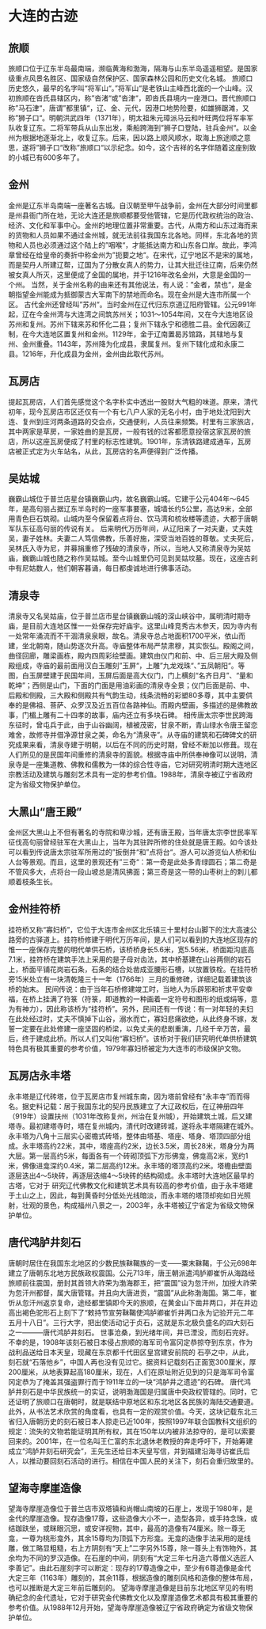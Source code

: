 # 大连的古迹
## 旅顺
旅顺口位于辽东半岛最南端，濒临黄海和渤海，隔海与山东半岛遥遥相望。是国家级重点风景名胜区、国家级自然保护区、国家森林公园和历史文化名城。
旅顺口历史悠久，最早的名字叫“将军山“。”将军山“是老铁山主峰西北面的一个山峰。汉初旅顺在沓氏县辖区内，称”沓渚“或”沓津“，即沓氏县境内一座港口。晋代旅顺口称”马石津“，唐谓”都里镇“，辽、金、元代，因港口地势险要，如雄狮踞滩，又称”狮子口“。明朝洪武四年（1371年），明太祖朱元璋派马云和叶旺两位将军率军队收复辽东。二将军带兵从山东出发，乘船跨海到”狮子口登陆，驻兵金州“。以金州为根据地逐渐北上，收复辽东。后来，因以路上顺风顺水，取海上旅途顺之意思，遂将”狮子口“改称”旅顺口“以示纪念。如今，这个吉祥的名字伴随着这座别致的小城已有600多年了。
## 金州
金州是辽东半岛南端一座著名古城。自汉朝至甲午战争前，金州在大部分时间里都是州县衙门所在地，无论大连还是旅顺都要受他管辖，它是历代政权统治的政治、经济、文化和军事中心。金州的地理位置非常重要。古代，从南方和山东过海而来的货物和人员如果不通过金州城，就无法前往我国东北各地。同样，东北各地的货物和人员也必须通过这个陆上的”咽喉“，才能抵达南方和山东各口岸。故此，李鸿章曾经在给皇帝的奏折中称金州为”扼要之地“。在宋代，辽宁地区不是宋的属地，而是契丹人所建辽帮，辽国为了分散女真人的势力，让其大批迁往辽南，后来仍然被女真人所灭，这里便成了金国的属地，并于1216年改名金州，大意是金国的一个州。
当然，关于金州名称的由来还有其他说法，有人说：”金者，禁也“，是金朝指望金州能成为抵御蒙古大军南下的禁地而命名。现在金州是大连市所属一个区。
古代金州还曾经叫”苏州“。当时金州在辽代归东京道辽阳府管辖。公元991年起，辽在今金州湾与大连湾之间筑苏州关；1031～1054年间，又在今大连地区设苏州和复州。苏州下辖来苏和怀化二县；复州下辖永宁和德胜二县。金代因袭辽制，在今大连地区置复州和金州。1129年，金于辽南置曷苏馆路，其辖地与复州、金州重叠。1143年，苏州降为化成县，隶属复州。复州下辖化成和永康二县。1216年，升化成县为金州，金州由此取代苏州。
## 瓦房店
提起瓦房店，人们首先感觉这个名字朴实中透出一股财大气粗的味道。原来，清代初年，现今瓦房店市区还仅有一个有七八户人家的无名小村，由于地处沈阳到大连、复州到庄河两条道路的交会点，交通便利，人员往来频繁。村里有三家旅店，其中两家是草房，一家姓曲的是瓦房，一般有钱的过客都愿意投宿这家瓦房的旅店，所以这座瓦房便成了村里的标志性建筑。1901年，东清铁路建成通车，瓦房店被正式定为火车站名，从此，瓦房店的名声便得到广泛传播。
## 吴姑城
巍霸山城位于普兰店星台镇巍霸山内，故名巍霸山城。它建于公元404年～645年，是高句丽占据辽东半岛时的一座军事要塞，城墙长约5公里，高达9米，全部用青色巨石筑砌。山城内至今保留着点将台、饮马湾和梳妆楼等遗迹，大都于唐朝军队东征高句丽的传说有关。
后来明代万历年间，从辽阳来了一对夫妻，丈夫姓吴，妻子姓林。夫妻二人笃信佛教，乐善好施，深受当地百姓的尊敬。丈夫死后，吴林氏入寺为尼，并募捐重修了残破的清泉寺，所以，当地人又称清泉寺为吴姑庙，巍霸山城也随之称作吴姑城。至今山城里仍可见到吴姑坟墓。现在，这座古刹中有尼姑数人，他们朝客暮诵，每日都虔诚地进行佛事活动。
## 清泉寺
清泉寺又名吴姑庙，位于普兰店市星台镇巍霸山城的深山峡谷中，属明清时期寺庙，是目前大连地区惟一一处保存完好庙宇。这里山峰竞秀古木参天，因为寺内有一处常年涌流而不干涸清泉泉眼，故名。清泉寺总占地面积1700平米，依山而建，坐北朝南，随山势逐次升高。寺庙整体布局严禁肃穆，其实恢弘。殿阁之间，曲径回廊，雕梁画栋，殿内四周彩绘壁画。建筑由仪门和前、中、后三层大殿及侧殿组成，寺庙的最前面用汉白玉雕刻”玉屏“，上雕”九龙戏珠“、”五凤朝阳“。等图，白玉屏壁建于民国年间，玉屏后面是高大仪门，门上横刻“名齐日月”、“量和乾坤”；西侧是山门，下面的门面是用油彩画的清泉寺全景；仪门后面是前、中、后殿和侧殿，三大殿和侧殿共有气韵生动，线条流畅的彩塑80多尊，其中主要供奉的是佛祖、菩萨、众罗汉及近五百位各路神仙。而殿内壁画，多描述的是佛教故事，门楣上雕有二十四孝的故事，庙内还立有多块石碑。
相传唐太宗李世民跨海东征时，曾屯兵于此，由于山谷幽阔，植被茂密，甘泉不断，青山绿水令唐王留恋难舍，故修寺并借净源甘泉之美，命名为“清泉寺”。从寺庙的建筑和石碑碑文的研究成果来看，清泉寺建于明朝，以后在不同的历史时期，曾经不断加以修葺。现在人们所见的是民国年间重修的清泉寺的面貌。根据寺庙中所供奉神像可以说明，清泉寺是一座集道教、佛教和儒教为一体的综合性寺庙，它对研究明清时期大连地区宗教活动及建筑与雕刻艺术具有一定的参考价值。1988年，清泉寺被辽宁省政府定为省级文物保护单位。
## 大黑山“唐王殿”
金州区大黑山上不但有著名的寺院和卑沙城，还有唐王殿，当年唐太宗李世民率军征伐高句丽曾经驻军在大黑山上，当年为其驻跸所修的住处就是唐王殿。如今该处可以看到传说唐太宗驻军所用过的”扳倒井“和”点将台“。游人可以游览仙人桥和仙人台等景观。而且，这里的景观还有”三奇“：第一奇是此处多青绿圆石；第二奇是不管风多大，点将台一段山坡总是清风拂面；第三奇是这一带的山枣树上的刺儿都顺着枝条生长。
## 金州挂符桥
挂符桥又称“寡妇桥”，它位于大连市金州区北乐镇三十里村台山脚下的沈大高速公路旁的古驿道上。挂符桥修建于明代万历年间，是人们可以看到的大连地区现存的惟一一座保存完整的明代单供石桥，该桥桥身长5.6米，宽5.56米，桥面距沟底高7.1米，挂符桥在建筑手法上采用的是子母对齿法，其中桥基建在山谷两侧的岩石上，桥面平铺花岗岩石条，石条的结合处凿成亚腰形石槽，以放置铁栓。在挂符桥旁15米处立有一块清乾隆三十一年（1766年）三月的重修碑，详细记载着建筑该桥的始末。
民间传说：由于当年石桥修建竣工时，当地人为乐辟邪和祈求平安幸福，在桥上挂满了符箓（符箓，即道教的一种画着一定符号和图形的纸或绢等，意为有神力），因此称该桥为“挂符桥”。另外，民间还有一传说：有一对年轻的夫妇在此处经过时，丈夫不慎掉下山谷，溺水而亡，寡妇悲痛欲绝，从此终身不嫁，发誓一定要在此处修建一座坚固的桥梁，以免丈夫的悲剧重演，几经千辛万苦，最后，终于建成此桥。所以人们又叫他“寡妇桥”。该桥对于我们研究明代单供桥建筑特色具有极其重要的参考价值，1979年寡妇桥被定为大连市的市级保护文物。
## 瓦房店永丰塔
永丰塔是辽代砖塔，位于瓦房店市复州城东南，因为塔前曾经有“永丰寺”而而得名。据史料记载：居于我国东北的契丹民族建立了大辽政权后，在辽神册四年（919年）设置扶州（1031年改称复州，州治在复州城），开始建筑土城，后又建塔寺。最初建塔寺时，塔在复州城内，清代时改建砖城，遂将永丰塔隔建在城外。永丰塔为八角十三层实心密檐式砖塔，整体由塔基、塔座、塔身、塔顶四部分组成。永丰塔高约22米，其中，塔座高约2米，边长3.5米，周长28米，塔身分为两大层。第一层高约5米，每面各有一个砖砌顶弧下方形佛龛，佛龛高2米，宽约1米，佛像进龛深约0.4米，第二层高约12米。永丰塔的塔顶高约2米。塔檐由壁面逐层迭出4～5块砖，再逐层迭缩4～5块砖的结构砌成。永丰塔时大连地区最早的古塔，它对于 研究辽代佛教文化和建筑艺术具有较高的参考价值，由于永丰塔建于土山之上，因此，每到黄昏时分低处光线暗淡，而永丰塔的塔顶却宛如日光照射，壮观的景色，构成福州八景之一，2003年，永丰塔被辽宁省定为省级文物保护单位。
## 唐代鸿胪井刻石
唐朝时居住在我国东北地区的少数民族靺鞨族的一支——粟末靺鞨，于公元698年建立了唐朝东北地方民族政权震国。公元713年，唐王朝派遣鸿胪卿崔忻从海路经旅顺前往震国，册封其首领大祚荣为渤海郡王，把“震国”设为忽汗州，加授大祚荣为忽汗州都督，属大唐管辖。并且向大唐进贡，“震国”从此称渤海国。第二年，崔忻从忽汗州返京复命，途经都里镇即今天的旅顺，在黄金山下凿井两口，并在井边高出褐色驼形石上刻下了“敕持节宣劳靺鞨使鸿胪卿崔忻井两口永为记验开元二年五月十八日”。三行大字，把出使活动记于贞石，这就是东北极负盛名的四大刻石之一———唐代鸿胪井刻石。
世事沧桑，到光绪年间，井已湮没，而刻石完好。不幸的是，1908年该刻石被日本侵占旅顺的海军司令富冈定恭掠夺到东京，作为战利品送给日本天皇，现藏在东京都千代田区皇宫建安前院的 石亭之中，从此，刻石就“石落他乡”，中国人再也没有见过它。据资料记载刻石正面宽300厘米，厚200厘米，从地表算起高180厘米，现在，人们在原址附近见到的只是海军司令富冈定恭为了掩盖其强盗罪行而于1911年立的一块“鸿胪井之遗迹”的石碑。
唐代鸿胪井刻石是中华民族统一的实证，说明渤海国是归属唐中央政权管辖的。同时，它还证明了旅顺口在唐朝时，就是联结中原地区和东北地区各民族的海陆交通要道。此外，从书法艺术欣赏的角度看，也具有一定的观赏价值。今天，这块记载东北三省归入唐朝历史的刻石被日本人掠走已近100年，按照1997年联合国教科文组织的规定：流失的文物若能证明其所有权，其在150年以内被非法掠夺的，是可以索要回来的。2001年，在一位名叫王仁富的东北退休老教授的奔走呼吁下，开始筹建成立“鸿胪井刻石研究会”，王先生还给日本天皇写信，并到福建沿海寻访崔氏后人，以推动要回刻石活动的进行。相信在中国人民的关注下，刻石会重归故里的。
## 望海寺摩崖造像
望海寺摩崖造像位于普兰店市双塔镇和尚帽山南坡的石崖上，发现于1980年，是金代的摩崖造像。现存造像17尊，这些造像大小不一，造型各异，或手持念珠，或结跏趺坐，或眯眼沉思，或安详视物，其中，最高的造像有74厘米。除一尊无龛，一尊为桃形龛外，其余15尊均为顶弧下方形龛。无龛的造像手法采用的是线雕，做工略显粗糙，右上方阴刻有“天上”二字另外15尊，除一尊头上有饰物外，其余均为不同的罗汉造像。在石崖的中间，阴刻有“大定三年七月造六尊僧义选匠人李善记”。由此石崖刻字可以断定：现存的17尊造像之中，至少有6尊造像是金代大定三年（1163年）雕刻的，其余11尊，根据造像的雕刻风格和造像的整体布局，也可以推断是大定三年前后雕刻的。
望海寺摩崖造像是目前东北地区罕见的有明确纪念的金代遗址，它对于研究金代佛教文化以及摩崖造像艺术都具有极其重要的参考价值。从1988年12月开始，望海寺摩崖造像被辽宁省政府确定为省级文物保护单位。